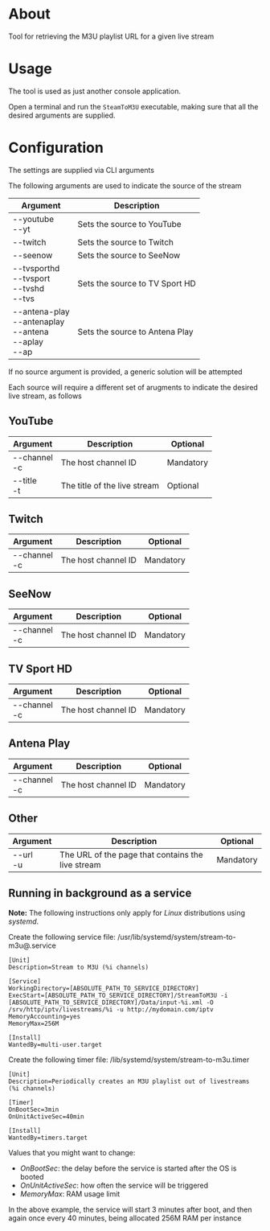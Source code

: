 # About

Tool for retrieving the M3U playlist URL for a given live stream

# Usage

The tool is used as just another console application.

Open a terminal and run the `SteamToM3U` executable, making sure that all the desired arguments are supplied.

# Configuration

The settings are supplied via CLI arguments

The following arguments are used to indicate the source of the stream

| Argument                                                     | Description                     |
|--------------------------------------------------------------|---------------------------------|
| --youtube<br>--yt                                            | Sets the source to YouTube      |
| --twitch                                                     | Sets the source to Twitch       |
| --seenow                                                     | Sets the source to SeeNow       |
| --tvsporthd<br>--tvsport<br>--tvshd<br>--tvs                 | Sets the source to TV Sport HD  |
| --antena-play<br>--antenaplay<br>--antena<br>--aplay<br>--ap | Sets the source to Antena Play  |

If no source argument is provided, a generic solution will be attempted

Each source will require a different set of arugments to indicate the desired live stream, as follows

## YouTube

| Argument        | Description                  | Optional  |
|-----------------|------------------------------|-----------|
| --channel<br>-c | The host channel ID          | Mandatory |
| --title<br>-t   | The title of the live stream | Optional  |

## Twitch

| Argument        | Description                  | Optional  |
|-----------------|------------------------------|-----------|
| --channel<br>-c | The host channel ID          | Mandatory |

## SeeNow

| Argument        | Description                  | Optional  |
|-----------------|------------------------------|-----------|
| --channel<br>-c | The host channel ID          | Mandatory |

## TV Sport HD

| Argument        | Description                  | Optional  |
|-----------------|------------------------------|-----------|
| --channel<br>-c | The host channel ID          | Mandatory |

## Antena Play

| Argument        | Description                  | Optional  |
|-----------------|------------------------------|-----------|
| --channel<br>-c | The host channel ID          | Mandatory |

## Other

| Argument    | Description                                       | Optional  |
|-------------|---------------------------------------------------|-----------|
| --url<br>-u | The URL of the page that contains the live stream | Mandatory |

## Running in background as a service

**Note:** The following instructions only apply for *Linux* distributions using *systemd*.

Create the following service file: /usr/lib/systemd/system/stream-to-m3u@.service
```
[Unit]
Description=Stream to M3U (%i channels)

[Service]
WorkingDirectory=[ABSOLUTE_PATH_TO_SERVICE_DIRECTORY]
ExecStart=[ABSOLUTE_PATH_TO_SERVICE_DIRECTORY]/StreamToM3U -i [ABSOLUTE_PATH_TO_SERVICE_DIRECTORY]/Data/input-%i.xml -O /srv/http/iptv/livestreams/%i -u http://mydomain.com/iptv
MemoryAccounting=yes
MemoryMax=256M

[Install]
WantedBy=multi-user.target
```

Create the following timer file: /lib/systemd/system/stream-to-m3u.timer
```
[Unit]
Description=Periodically creates an M3U playlist out of livestreams (%i channels)

[Timer]
OnBootSec=3min
OnUnitActiveSec=40min

[Install]
WantedBy=timers.target
```

Values that you might want to change:
 - *OnBootSec*: the delay before the service is started after the OS is booted
 - *OnUnitActiveSec*: how often the service will be triggered
 - *MemoryMax*: RAM usage limit

In the above example, the service will start 3 minutes after boot, and then again once every 40 minutes, being allocated 256M RAM per instance
